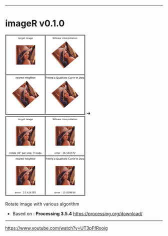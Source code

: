 --------
# imageR v0.1.0

<img src="https://github.com/mileu32/imageR/blob/master/data/step1.png" height="256" width="256"> -> <img src="https://github.com/mileu32/imageR/blob/master/data/step9.png" height="256" width="256">

Rotate image with various algorithm

- Based on : **Processing 3.5.4** https://processing.org/download/
--------
https://www.youtube.com/watch?v=UT3pFfRooig
